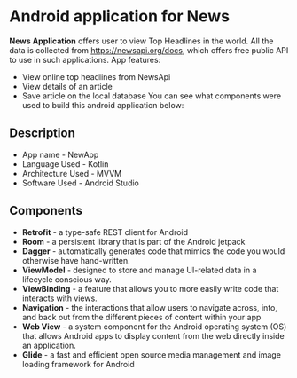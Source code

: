 # Android application for News

**News Application** offers user to view Top Headlines in the world. All the data is collected from https://newsapi.org/docs, which offers free public API to use in such applications. App features:
- View online top headlines from NewsApi
- View details of an article
- Save article on the local database
You can see what components were used to build this android application below:

## Description
- App name - NewApp
- Language Used - Kotlin
- Architecture Used - MVVM
- Software Used - Android Studio

## Components 
- **Retrofit** - a type-safe REST client for Android
- **Room** - a persistent library that is part of the Android jetpack
- **Dagger** - automatically generates code that mimics the code you would otherwise have hand-written.
- **ViewModel** - designed to store and manage UI-related data in a lifecycle conscious way.
- **ViewBinding** - a feature that allows you to more easily write code that interacts with views.
- **Navigation** - the interactions that allow users to navigate across, into, and back out from the different pieces of content within your app
- **Web View** - a system component for the Android operating system (OS) that allows Android apps to display content from the web directly inside an application.
- **Glide** - a fast and efficient open source media management and image loading framework for Android 



